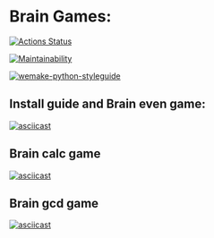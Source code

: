 # Brain Games:

[![Actions Status](https://github.com/Metaller000/python-project-lvl1/workflows/hexlet-check/badge.svg)](https://github.com/Metaller000/python-project-lvl1/actions)

[![Maintainability](https://api.codeclimate.com/v1/badges/a99a88d28ad37a79dbf6/maintainability)](https://codeclimate.com/github/codeclimate/codeclimate/maintainability)

[![wemake-python-styleguide](https://img.shields.io/badge/style-wemake-000000.svg)](https://github.com/wemake-services/wemake-python-styleguide)

## Install guide and Brain even game:
[![asciicast](https://asciinema.org/a/eSVIMETL0qvfrl9WaJv32Ka07.svg)](https://asciinema.org/a/eSVIMETL0qvfrl9WaJv32Ka07)

## Brain calc game
[![asciicast](https://asciinema.org/a/vbvagIkrc5UYALSCvByy5h6Rr.svg)](https://asciinema.org/a/vbvagIkrc5UYALSCvByy5h6Rr)

## Brain gcd game
[![asciicast](https://asciinema.org/a/Frt3eWREExGvofwsV7XMsLLK9.svg)](https://asciinema.org/a/Frt3eWREExGvofwsV7XMsLLK9)